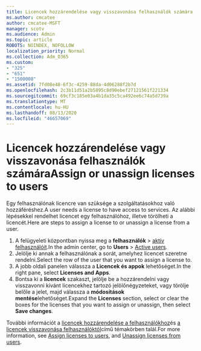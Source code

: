 ```yaml
---
title: Licencek hozzárendelése vagy visszavonása felhasználók számára
ms.author: cmcatee
author: cmcatee-MSFT
manager: scotv
ms.audience: Admin
ms.topic: article
ROBOTS: NOINDEX, NOFOLLOW
localization_priority: Normal
ms.collection: Adm_O365
ms.custom:
- "325"
- "651"
- "1500008"
ms.assetid: 7fd08e48-6f3c-4259-88da-4d06288f2b7d
ms.openlocfilehash: 2c3b11d51a2b5895c8d90ebef27121561f221334
ms.sourcegitcommit: 69cf3c185e03a4b1da35c5ca492ee6c74a5d739a
ms.translationtype: MT
ms.contentlocale: hu-HU
ms.lasthandoff: 08/13/2020
ms.locfileid: "46657069"
---
```

# <a name="assign-or-unassign-licenses-to-users"></a><span data-ttu-id="6ab05-102">Licencek hozzárendelése vagy visszavonása felhasználók számára</span><span class="sxs-lookup"><span data-stu-id="6ab05-102">Assign or unassign licenses to users</span></span>

<span data-ttu-id="6ab05-103">Egy felhasználónak licencre van szüksége a szolgáltatásokhoz való hozzáféréshez.</span><span class="sxs-lookup"><span data-stu-id="6ab05-103">A user needs a license to have access to services.</span></span> <span data-ttu-id="6ab05-104">Az alábbi lépésekkel rendelhet licencet egy felhasználóhoz, illetve törölheti a licencét.</span><span class="sxs-lookup"><span data-stu-id="6ab05-104">Here are steps to assign a license to or unassign a license from a user.</span></span>
  
1. <span data-ttu-id="6ab05-105">A felügyeleti központban nyissa meg a **felhasználók** \> [aktív felhasználóit](https://go.microsoft.com/fwlink/p/?linkid=834822).</span><span class="sxs-lookup"><span data-stu-id="6ab05-105">In the admin center, go to **Users** \> [Active users](https://go.microsoft.com/fwlink/p/?linkid=834822).</span></span>
2. <span data-ttu-id="6ab05-106">Jelölje ki annak a felhasználónak a sorát, amelyhez licencet szeretne rendelni.</span><span class="sxs-lookup"><span data-stu-id="6ab05-106">Select the row of the user that you want to assign a license to.</span></span>
3. <span data-ttu-id="6ab05-107">A jobb oldali panelen válassza a **Licencek és appok** lehetőséget.</span><span class="sxs-lookup"><span data-stu-id="6ab05-107">In the right pane, select **Licenses and Apps**.</span></span>
4. <span data-ttu-id="6ab05-108">Bontsa ki a **licencek** szakaszt, jelölje be a hozzárendelni vagy visszavonni kívánt licencekhez tartozó jelölőnégyzeteket, vagy törölje belőle a jelet, majd válassza a **módosítások mentése**lehetőséget.</span><span class="sxs-lookup"><span data-stu-id="6ab05-108">Expand the **Licenses** section, select or clear the boxes for the licenses that you want to assign or unassign, then select **Save changes**.</span></span>

<span data-ttu-id="6ab05-109">További információt a [licencek hozzárendelése a felhasználókhoz](https://docs.microsoft.com/microsoft-365/admin/manage/assign-licenses-to-users)és [a licencek visszavonása felhasználóktól](https://docs.microsoft.com/microsoft-365/admin/manage/remove-licenses-from-users)című témakörben talál.</span><span class="sxs-lookup"><span data-stu-id="6ab05-109">For more information, see [Assign licenses to users](https://docs.microsoft.com/microsoft-365/admin/manage/assign-licenses-to-users), and [Unassign licenses from users](https://docs.microsoft.com/microsoft-365/admin/manage/remove-licenses-from-users).</span></span>